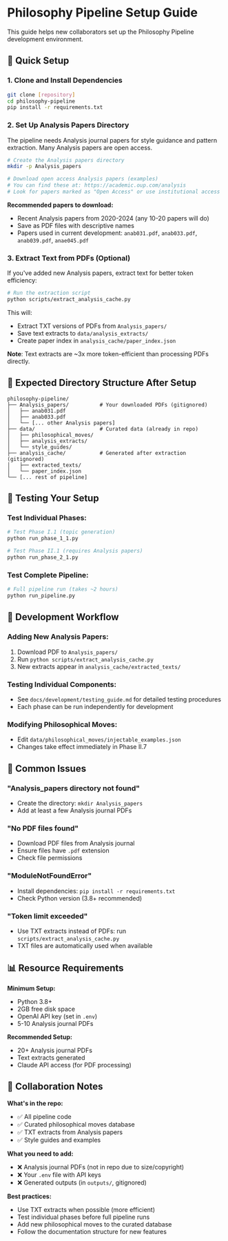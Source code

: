 # Philosophy Pipeline Setup Guide

This guide helps new collaborators set up the Philosophy Pipeline development environment.

## 🚀 Quick Setup

### 1. **Clone and Install Dependencies**
```bash
git clone [repository]
cd philosophy-pipeline
pip install -r requirements.txt
```

### 2. **Set Up Analysis Papers Directory**

The pipeline needs Analysis journal papers for style guidance and pattern extraction. Many Analysis papers are open access.

```bash
# Create the Analysis papers directory
mkdir -p Analysis_papers

# Download open access Analysis papers (examples)
# You can find these at: https://academic.oup.com/analysis
# Look for papers marked as "Open Access" or use institutional access
```

**Recommended papers to download:**
- Recent Analysis papers from 2020-2024 (any 10-20 papers will do)
- Save as PDF files with descriptive names
- Papers used in current development: `anab031.pdf`, `anab033.pdf`, `anab039.pdf`, `anae045.pdf`

### 3. **Extract Text from PDFs (Optional)**
If you've added new Analysis papers, extract text for better token efficiency:

```bash
# Run the extraction script
python scripts/extract_analysis_cache.py
```

This will:
- Extract TXT versions of PDFs from `Analysis_papers/`
- Save text extracts to `data/analysis_extracts/`
- Create paper index in `analysis_cache/paper_index.json`

**Note**: Text extracts are ~3x more token-efficient than processing PDFs directly.

## 📁 **Expected Directory Structure After Setup**

```
philosophy-pipeline/
├── Analysis_papers/          # Your downloaded PDFs (gitignored)
│   ├── anab031.pdf
│   ├── anab033.pdf
│   └── [... other Analysis papers]
├── data/                     # Curated data (already in repo)
│   ├── philosophical_moves/
│   ├── analysis_extracts/
│   └── style_guides/
├── analysis_cache/           # Generated after extraction (gitignored)
│   ├── extracted_texts/
│   └── paper_index.json
└── [... rest of pipeline]
```

## 🧪 **Testing Your Setup**

### Test Individual Phases:
```bash
# Test Phase I.1 (topic generation)
python run_phase_1_1.py

# Test Phase II.1 (requires Analysis papers)
python run_phase_2_1.py
```

### Test Complete Pipeline:
```bash
# Full pipeline run (takes ~2 hours)
python run_pipeline.py
```

## 🔧 **Development Workflow**

### **Adding New Analysis Papers:**
1. Download PDF to `Analysis_papers/`
2. Run `python scripts/extract_analysis_cache.py`
3. New extracts appear in `analysis_cache/extracted_texts/`

### **Testing Individual Components:**
- See `docs/development/testing_guide.md` for detailed testing procedures
- Each phase can be run independently for development

### **Modifying Philosophical Moves:**
- Edit `data/philosophical_moves/injectable_examples.json`
- Changes take effect immediately in Phase II.7

## 🚨 **Common Issues**

### **"Analysis_papers directory not found"**
- Create the directory: `mkdir Analysis_papers`
- Add at least a few Analysis journal PDFs

### **"No PDF files found"**
- Download PDF files from Analysis journal
- Ensure files have `.pdf` extension
- Check file permissions

### **"ModuleNotFoundError"**
- Install dependencies: `pip install -r requirements.txt`
- Check Python version (3.8+ recommended)

### **"Token limit exceeded"**
- Use TXT extracts instead of PDFs: run `scripts/extract_analysis_cache.py`
- TXT files are automatically used when available

## 📊 **Resource Requirements**

**Minimum Setup:**
- Python 3.8+
- 2GB free disk space
- OpenAI API key (set in `.env`)
- 5-10 Analysis journal PDFs

**Recommended Setup:**
- 20+ Analysis journal PDFs
- Text extracts generated
- Claude API access (for PDF processing)

## 🤝 **Collaboration Notes**

**What's in the repo:**
- ✅ All pipeline code
- ✅ Curated philosophical moves database
- ✅ TXT extracts from Analysis papers
- ✅ Style guides and examples

**What you need to add:**
- ❌ Analysis journal PDFs (not in repo due to size/copyright)
- ❌ Your `.env` file with API keys
- ❌ Generated outputs (in `outputs/`, gitignored)

**Best practices:**
- Use TXT extracts when possible (more efficient)
- Test individual phases before full pipeline runs
- Add new philosophical moves to the curated database
- Follow the documentation structure for new features 